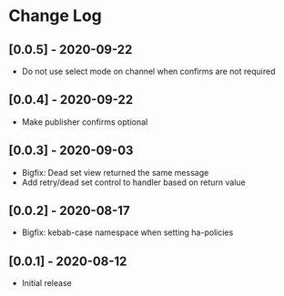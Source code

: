 # Change Log

## [0.0.5] - 2020-09-22
- Do not use select mode on channel when confirms are not required

## [0.0.4] - 2020-09-22
- Make publisher confirms optional

## [0.0.3] - 2020-09-03
- Bigfix: Dead set view returned the same message
- Add retry/dead set control to handler based on return value

## [0.0.2] - 2020-08-17
- Bigfix: kebab-case namespace when setting ha-policies


## [0.0.1] - 2020-08-12
- Initial release
